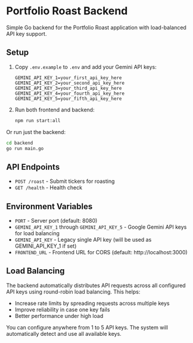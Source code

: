 # Portfolio Roast Backend

Simple Go backend for the Portfolio Roast application with load-balanced API key support.

## Setup

1. Copy `.env.example` to `.env` and add your Gemini API keys:
   ```
   GEMINI_API_KEY_1=your_first_api_key_here
   GEMINI_API_KEY_2=your_second_api_key_here
   GEMINI_API_KEY_3=your_third_api_key_here
   GEMINI_API_KEY_4=your_fourth_api_key_here
   GEMINI_API_KEY_5=your_fifth_api_key_here
   ```

2. Run both frontend and backend:
   ```bash
   npm run start:all
   ```

Or run just the backend:
```bash
cd backend
go run main.go
```

## API Endpoints

- `POST /roast` - Submit tickers for roasting
- `GET /health` - Health check

## Environment Variables

- `PORT` - Server port (default: 8080)
- `GEMINI_API_KEY_1` through `GEMINI_API_KEY_5` - Google Gemini API keys for load balancing
- `GEMINI_API_KEY` - Legacy single API key (will be used as GEMINI_API_KEY_1 if set)
- `FRONTEND_URL` - Frontend URL for CORS (default: http://localhost:3000)

## Load Balancing

The backend automatically distributes API requests across all configured API keys using round-robin load balancing. This helps:
- Increase rate limits by spreading requests across multiple keys
- Improve reliability in case one key fails
- Better performance under high load

You can configure anywhere from 1 to 5 API keys. The system will automatically detect and use all available keys.
